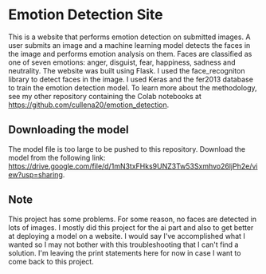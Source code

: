 # Emotion Detection Site
This is a website that performs emotion detection on submitted images. A user submits an
image and a machine learning model detects the faces in the image and performs emotion
analysis on them. Faces are classified as one of seven emotions: anger, disguist, fear, 
happiness, sadness and neutrality. The website was built using Flask. I used the
face_recogniton library to detect faces in the image. I used Keras and the fer2013
database to train the emotion detection model. To learn more about the methodology,
see my other repository containing the Colab notebooks at https://github.com/cullena20/emotion_detection.

## Downloading the model
The model file is too large to be pushed to this repository. Download the model from the following
link: https://drive.google.com/file/d/1mN3txFHks9UNZ3Tw53Sxmhvo26ljPh2e/view?usp=sharing.


## Note
This project has some problems. For some reason, no faces are detected in lots of images. I mostly
did this project for the ai part and also to get better at deploying a model on a website. I would
say I've accomplished what I wanted so I may not bother with this troubleshooting that I can't find
a solution. I'm leaving the print statements here for now in case I want to come back to this project.